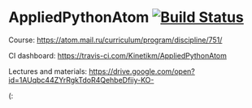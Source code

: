 # AppliedPythonAtom  [![Build Status](https://travis-ci.com/Kinetikm/AppliedPythonAtom.svg?branch=master)](https://travis-ci.com/Kinetikm/AppliedPythonAtom)




Course: https://atom.mail.ru/curriculum/program/discipline/751/

CI dashboard: https://travis-ci.com/Kinetikm/AppliedPythonAtom

Lectures and materials: https://drive.google.com/open?id=1AUqbc44ZYrRgkTdoR4QehbeDfiiy-KO- 

(:

